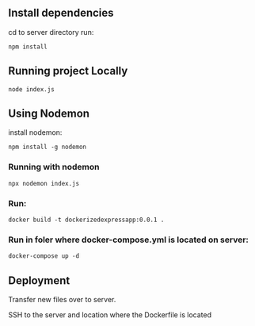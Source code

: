 ## Install dependencies
cd to server directory
run:
```
npm install
```

## Running project Locally
```
node index.js
```

## Using Nodemon
install nodemon:
```
npm install -g nodemon
```
### Running with nodemon
```
npx nodemon index.js
```

### Run:
```
docker build -t dockerizedexpressapp:0.0.1 .
```

### Run in foler where docker-compose.yml is located on server:
```
docker-compose up -d
```

## Deployment
Transfer new files over to server.

SSH to the server and location where the Dockerfile is located